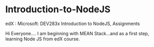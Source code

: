 # Introduction-to-NodeJS
edX : Microsoft: DEV283x Introduction to NodeJS, Assignments

Hi Everyone.... I am beginning with MEAN Stack...and as a first step, learning Node JS from edX course.
